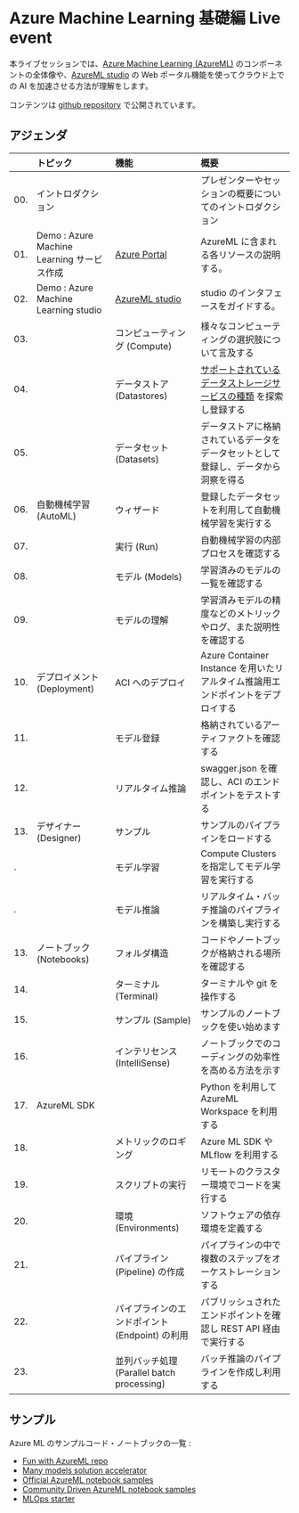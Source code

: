 # Azure Machine Learning 基礎編 Live event

本ライブセッションでは、[Azure Machine Learning (AzureML)](https://docs.microsoft.com/azure/machine-learning/overview-what-is-azure-machine-learning) のコンポーネントの全体像や、[AzureML studio](https://docs.microsoft.com/azure/machine-learning/overview-what-is-machine-learning-studio) の Web ポータル機能を使ってクラウド上での AI を加速させる方法が理解をします。

コンテンツは [github repository](https://aka.ms/ftalive/azureml/fundamentals) で公開されています。


## アジェンダ
|     | トピック  | 機能 | 概要  
| :-- | :----- | :-----  | :-----
| 00. | イントロダクション  |     | プレゼンターやセッションの概要についてのイントロダクション
| 01. | Demo : Azure Machine Learning サービス作成 |[Azure Portal](http://portal.azure.com/) | AzureML に含まれる各リソースの説明する。
| 02. | Demo : Azure Machine Learning studio | [AzureML studio](https://ml.azure.com/) | studio のインタフェースをガイドする。
| 03. |  | コンピューティング (Compute) | 様々なコンピューティングの選択肢について言及する
| 04. |  | データストア (Datastores) | [サポートされているデータストレージサービスの種類](https://docs.microsoft.com/ja-JP/azure/machine-learning/how-to-access-data#supported-data-storage-service-types) を探索し登録する
| 05. |  | データセット (Datasets) | データストアに格納されているデータをデータセットとして登録し、データから洞察を得る
| 06. | 自動機械学習 (AutoML) | ウィザード | 登録したデータセットを利用して自動機械学習を実行する
| 07. |  | 実行 (Run) | 自動機械学習の内部プロセスを確認する
| 08. |  | モデル (Models) | 学習済みのモデルの一覧を確認する
| 09. |  | モデルの理解| 学習済みモデルの精度などのメトリックやログ、また説明性を確認する
| 10. | デプロイメント (Deployment) | ACI へのデプロイ | Azure Container Instance を用いたリアルタイム推論用エンドポイントをデプロイする
| 11. | | モデル登録| 格納されているアーティファクトを確認する
| 12. | | リアルタイム推論 | swagger.json を確認し、ACI のエンドポイントをテストする
| 13. | デザイナー (Designer)| サンプル | サンプルのパイプラインをロードする
| .   |  | モデル学習 | Compute Clusters を指定してモデル学習を実行する
| .   |  | モデル推論 | リアルタイム・バッチ推論のパイプラインを構築し実行する
| 13. | ノートブック (Notebooks) | フォルダ構造 | コードやノートブックが格納される場所を確認する
| 14. |  | ターミナル (Terminal) | ターミナルや git を操作する
| 15. |  | サンプル (Sample)| サンプルのノートブックを使い始めます
| 16. |  | インテリセンス (IntelliSense)| ノートブックでのコーディングの効率性を高める方法を示す
| 17. | AzureML SDK |  | Python を利用して AzureML Workspace を利用する
| 18. |  | メトリックのロギング | Azure ML SDK や MLflow を利用する
| 19. |  | スクリプトの実行 | リモートのクラスター環境でコードを実行する
| 20. |  | 環境 (Environments) | ソフトウェアの依存環境を定義する
| 21. |  | パイプライン (Pipeline) の作成 | パイプラインの中で複数のステップをオーケストレーションする
| 22. |  | パイプラインのエンドポイント (Endpoint) の利用 | パブリッシュされたエンドポイントを確認し REST API 経由で実行する
| 23. |  | 並列バッチ処理 (Parallel batch processing) | バッチ推論のパイプラインを作成し利用する

## サンプル

Azure ML のサンプルコード・ノートブックの一覧 : 

- [Fun with AzureML repo](https://github.com/rndazurescript/FunWithAzureML)
- [Many models solution accelerator](https://github.com/microsoft/solution-accelerator-many-models)
- [Official AzureML notebook samples](https://github.com/Azure/MachineLearningNotebooks/)
- [Community Driven AzureML notebook samples](https://github.com/Azure/azureml-examples)
- [MLOps starter](https://aka.ms/mlops)
